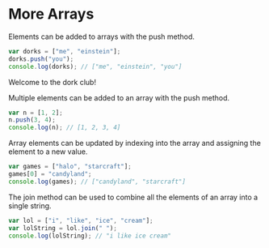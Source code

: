 # More Arrays

Elements can be added to arrays with the push method.

```javascript
var dorks = ["me", "einstein"];
dorks.push("you");
console.log(dorks); // ["me", "einstein", "you"]
```

Welcome to the dork club!

Multiple elements can be added to an array with the push method.

```javascript
var n = [1, 2];
n.push(3, 4);
console.log(n); // [1, 2, 3, 4]
```

Array elements can be updated by indexing into the array and assigning the element to a new value.

```javascript
var games = ["halo", "starcraft"];
games[0] = "candyland";
console.log(games); // ["candyland", "starcraft"]
```

The join method can be used to combine all the elements of an array into a single string.

```javascript
var lol = ["i", "like", "ice", "cream"];
var lolString = lol.join(" ");
console.log(lolString); // "i like ice cream"
```

